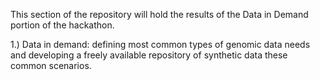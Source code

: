 This section of the repository will hold the results of the Data in Demand portion of the hackathon.

1.)	Data in demand: defining most common types of genomic data needs and developing a freely available repository of synthetic data these common scenarios.
